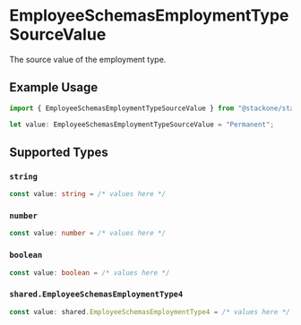 # EmployeeSchemasEmploymentTypeSourceValue

The source value of the employment type.

## Example Usage

```typescript
import { EmployeeSchemasEmploymentTypeSourceValue } from "@stackone/stackone-client-ts/sdk/models/shared";

let value: EmployeeSchemasEmploymentTypeSourceValue = "Permanent";
```

## Supported Types

### `string`

```typescript
const value: string = /* values here */
```

### `number`

```typescript
const value: number = /* values here */
```

### `boolean`

```typescript
const value: boolean = /* values here */
```

### `shared.EmployeeSchemasEmploymentType4`

```typescript
const value: shared.EmployeeSchemasEmploymentType4 = /* values here */
```

